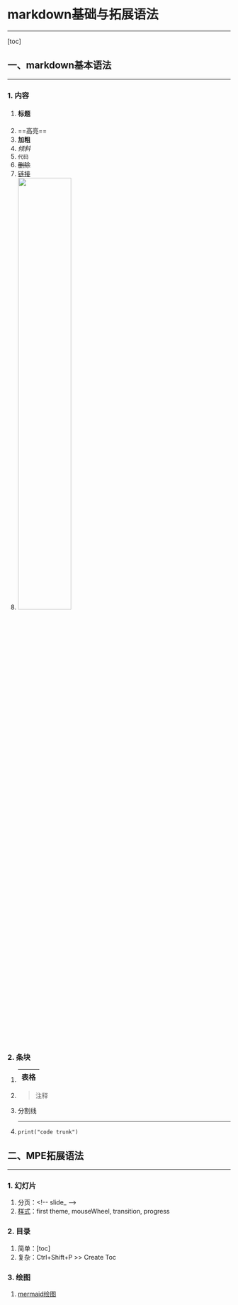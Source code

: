 # markdown基础与拓展语法
---
[toc]

## 一、markdown基本语法
---

### 1. 内容
   1. #### 标题 
   2. ==高亮==
   3. **加粗**
   4. *倾斜*
   5. `代码`
   6. ~~删除~~
   7. [链接](test.md)
   8. <img src="" width=50%>
<!-- slide_ -->
### 2. 条块
   1. |表格|
       |----|
   2. > 注释
   3. 分割线

        ---
   4. 
        ```python{cmd=true}
        print("code trunk")
        ```

## 二、MPE拓展语法
---
### 1. 幻灯片
   1. 分页：\<!-- slide_ -->
   2. [样式](实例/PPT.md)：first theme, mouseWheel, transition, progress
### 2. 目录
   1. 简单：[toc]
   2. 复杂：Ctrl+Shift+P >> Create Toc
### 3. 绘图
   1. [mermaid绘图](实例/mermaid.md)

